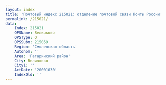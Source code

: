```yaml
---
layout: index
title: 'Почтовый индекс 215021: отделение почтовой связи Почты России'
permalink: /215021/
data:
    Index: 215021
    OPSName: Величково
    OPSType: О
    OPSSubm: 215059
    Region: 'Смоленская область'
    Autonom: ''
    Area: 'Гагаринский район'
    City: Величково
    City1: ''
    ActDate: '20001030'
    IndexOld: ''
---
```

